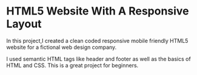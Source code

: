 # HTML5 Website With A Responsive Layout

In this project,I created a clean coded responsive mobile friendly HTML5 website for a fictional web design company.

I used semantic HTML tags like header and footer as well as the basics of HTML and CSS. This is a great project for beginners.


